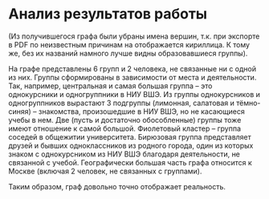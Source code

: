 # Анализ результатов работы

(Из получившегося графа были убраны имена вершин, т.к. при экспорте в PDF по неизвестным причинам на отображается кириллица. К тому же, без их названий намного лучше видны образовавшиеся группы). 

На графе представлены 6 групп и 2 человека, не связанные ни с одной из них. Группы сформированы в зависимости от места и деятельности. Так, например, центральная и самая большая группа – это однокурсники и одногруппники в НИУ ВШЭ. Из группы однокурсников и одногруппников вырастают 3 подгруппы (лимонная, салатовая и тёмно-синяя) – знакомства, произошедшие в НИУ ВШЭ, но не касающиеся учебы в нем. Две (пусть и достаточно обособленные) группы тоже имеют отношение к самой большой. Фиолетовый кластер – группа соседей в общежитии университета. Бирюзовая группа представляет друзей и бывших одноклассников из родного города, один из которых знаком с однокурсником из НИУ ВШЭ благодаря деятельности, не связанной с учебой. Географически большая часть графа относится к Москве (включая 2 человек, не связанных с группами). 

Таким образом, граф довольно точно отображает реальность. 
